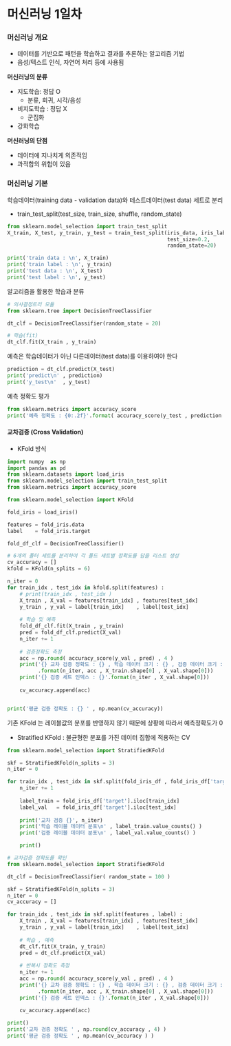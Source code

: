# 머신러닝 1일차

### 머신러닝 개요

- 데이터를 기반으로 패턴을 학습하고 결과를 추론하는 알고리즘 기법
- 음성/텍스트 인식, 자연어 처리 등에 사용됨

**머신러닝의 분류**

- 지도학습: 정답 O
  - 분류, 회귀, 시각/음성 
- 비지도학습 : 정답 X
  - 군집화
- 강화학습

**머신러닝의 단점**

- 데이터에 지나치게 의존적임
- 과적합의 위험이 있음



### 머신러닝 기본

학습데이터(training data - validation data)와 테스트데이터(test data) 세트로 분리

- train_test_split(test_size, train_size, shuffle, random_state)

```python
from sklearn.model_selection import train_test_split
X_train, X_test, y_train, y_test = train_test_split(iris_data, iris_label,
                                                    test_size=0.2,
                                                    random_state=20)

print('train data : \n', X_train)
print('train label : \n', y_train)
print('test data : \n', X_test)
print('test label : \n', y_test)
```

알고리즘을 활용한 학습과 분류

```python
# 의사결정트리 모듈
from sklearn.tree import DecisionTreeClassifier

dt_clf = DecisionTreeClassifier(random_state = 20)

# 학습(fit)
dt_clf.fit(X_train , y_train) 
```

예측은 학습데이터가 아닌 다른데이터(test data)를 이용하여야 한다

```python
prediction = dt_clf.predict(X_test)
print('predict\n' , prediction)
print('y_test\n'  , y_test)
```

예측 정확도 평가

```python
from sklearn.metrics import accuracy_score
print('예측 정확도 : {0:.2f}'.format( accuracy_score(y_test , prediction )))
```

#### 교차검증 (Cross Validation)

- KFold 방식

```python
import numpy  as np
import pandas as pd
from sklearn.datasets import load_iris
from sklearn.model_selection import train_test_split
from sklearn.metrics import accuracy_score

from sklearn.model_selection import KFold

fold_iris = load_iris()

features = fold_iris.data
label    = fold_iris.target

fold_df_clf = DecisionTreeClassifier()

# 6개의 폴터 세트를 분리하여 각 폴드 세트별 정확도를 담을 리스트 생성
cv_accuracy = []
kfold = KFold(n_splits = 6)

n_iter = 0 
for train_idx , test_idx in kfold.split(features) :
    # print(train_idx , test_idx )
    X_train , X_val = features[train_idx] , features[test_idx]
    y_train , y_val = label[train_idx]    , label[test_idx]
    
    # 학습 및 예측
    fold_df_clf.fit(X_train , y_train)
    pred = fold_df_clf.predict(X_val)
    n_iter += 1 
    
    # 검증정확도 측정
    acc = np.round( accuracy_score(y_val , pred) , 4 )
    print('{} 교차 검증 정확도 : {} , 학습 데이터 크기 : {} , 검증 데이터 크기 : {}'
          .format(n_iter, acc , X_train.shape[0] , X_val.shape[0]))
    print('{} 검증 세트 인덱스 : {}'.format(n_iter , X_val.shape[0]))
    
    cv_accuracy.append(acc)


print('평균 검증 정확도 : {} ' , np.mean(cv_accuracy)) 
```

기존 KFold 는 레이블값의 분포를 반영하지 않기 때문에 상황에 따라서 예측정확도가 0

- Stratified KFold : 불균형한 분포를 가진 데이터 집합에 적용하는 CV

```python
from sklearn.model_selection import StratifiedKFold

skf = StratifiedKFold(n_splits = 3)
n_iter = 0 

for train_idx , test_idx in skf.split(fold_iris_df , fold_iris_df['target']) :
    n_iter += 1 
    
    label_train = fold_iris_df['target'].iloc[train_idx]
    label_val   = fold_iris_df['target'].iloc[test_idx]
    
    print('교차 검증 {}', n_iter)
    print('학습 레이블 데이터 분포\n' , label_train.value_counts() )
    print('검증 레이블 데이터 분포\n' , label_val.value_counts() )

    print()
```

```python
# 교차검증 정확도를 확인
from sklearn.model_selection import StratifiedKFold

dt_clf = DecisionTreeClassifier( random_state = 100 ) 

skf = StratifiedKFold(n_splits = 3)
n_iter = 0 
cv_accuracy = []

for train_idx , test_idx in skf.split(features , label) :
    X_train , X_val = features[train_idx] , features[test_idx]
    y_train , y_val = label[train_idx]    , label[test_idx]
    
    # 학습 , 예측
    dt_clf.fit(X_train, y_train)
    pred = dt_clf.predict(X_val)
    
    # 반복시 정확도 측정
    n_iter += 1
    acc = np.round( accuracy_score(y_val , pred) , 4 )
    print('{} 교차 검증 정확도 : {} , 학습 데이터 크기 : {} , 검증 데이터 크기 : {}'
          .format(n_iter, acc , X_train.shape[0] , X_val.shape[0]))
    print('{} 검증 세트 인덱스 : {}'.format(n_iter , X_val.shape[0]))
    
    cv_accuracy.append(acc)

print()
print('교차 검증 정확도 ' , np.round(cv_accuracy , 4) )
print('평균 검증 정확도 ' , np.mean(cv_accuracy ) ) 
```

